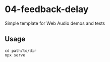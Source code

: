# 04-feedback-delay

Simple template for Web Audio demos and tests

## Usage

```
cd path/to/dir
npx serve
```
